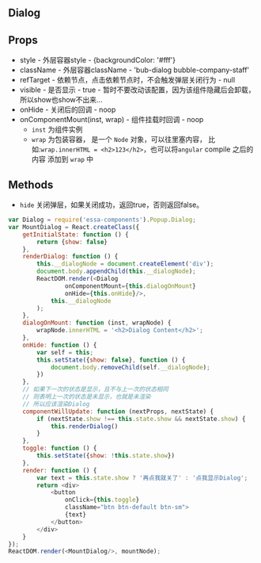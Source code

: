 ## Dialog

## Props
+ style - 外层容器style - {backgroundColor: '#fff'}
+ className - 外层容器className - 'bub-dialog bubble-company-staff'
+ refTarget - 依赖节点，点击依赖节点时，不会触发弹层关闭行为 - null
+ visible - 是否显示 - true - 暂时不要改动该配置，因为该组件隐藏后会卸载，所以show也show不出来...
+ onHide - 关闭后的回调 - noop
+ onComponentMount(inst, wrap) - 组件挂载时回调 - noop
  - `inst` 为组件实例
  - `wrap` 为包装容器， 是一个 `Node` 对象，可以往里塞内容，
     比如:`wrap.innerHTML = <h2>123</h2>`，也可以将`angular` compile 之后的内容
     添加到 `wrap` 中
     
## Methods
+ `hide` 关闭弹层，如果关闭成功，返回true，否则返回false。

```JavaScript
var Dialog = require('essa-components').Popup.Dialog;
var MountDialog = React.createClass({
    getInitialState: function () {
        return {show: false}
    },
    renderDialog: function () {
        this.__dialogNode = document.createElement('div');
        document.body.appendChild(this.__dialogNode);
        ReactDOM.render(<Dialog
                onComponentMount={this.dialogOnMount}
                onHide={this.onHide}/>,
            this.__dialogNode
        );
    },
    dialogOnMount: function (inst, wrapNode) {
        wrapNode.innerHTML = '<h2>Dialog Content</h2>';
    },
    onHide: function () {
        var self = this;
        this.setState({show: false}, function () {
            document.body.removeChild(self.__dialogNode);
        })
    },
    // 如果下一次的状态是显示，且不与上一次的状态相同
    // 则表明上一次的状态是未显示，也就是未渲染
    // 所以应该渲染Dialog
    componentWillUpdate: function (nextProps, nextState) {
        if (nextState.show !== this.state.show && nextState.show) {
            this.renderDialog()
        }
    },
    toggle: function () {
        this.setState({show: !this.state.show})
    },
    render: function () {
        var text = this.state.show ? '再点我就关了' : '点我显示Dialog';
        return <div>
            <button
                onClick={this.toggle}
                className="btn btn-default btn-sm">
                {text}
            </button>
        </div>
    }
});
ReactDOM.render(<MountDialog/>, mountNode);
```
